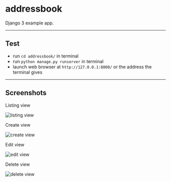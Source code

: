 # addressbook
Django 3 example app.

---

## Test
- run `cd addressbook/` in terminal
- run `python manage.py runserver` in terminal 
- launch web browser at `http://127.0.0.1:8000/` or the address the terminal gives 

---

## Screenshots

Listing view

![listing view](https://p85.f2.n0.cdn.getcloudapp.com/items/NQuv5Xw2/Image+2020-01-19+at+6.26.07+PM.png?v=c9154b1ccdf4b4b00905cb1c23f88c39)


Create view

![create view](https://p85.f2.n0.cdn.getcloudapp.com/items/5zuJbqGP/Image+2020-01-19+at+6.14.15+PM.png?v=157759b96e4193baf7393fc645b56262)


Edit view

![edit view](https://p85.f2.n0.cdn.getcloudapp.com/items/d5ueJ5Eo/Image+2020-01-19+at+6.14.51+PM.png?v=1074f7c9ffd795e0b43580bd5043f4a5)


Delete view

![delete view](https://p85.f2.n0.cdn.getcloudapp.com/items/ApuOldLQ/Image+2020-01-19+at+6.15.20+PM.png?v=de9cdeebc183d5c45cb2449077f91f80)
